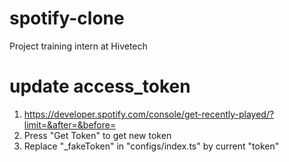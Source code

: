 # spotify-clone
Project training intern at Hivetech
# update access_token
1. https://developer.spotify.com/console/get-recently-played/?limit=&after=&before=
2. Press "Get Token" to get new token
3. Replace "_fakeToken" in "configs/index.ts" by current "token" 

